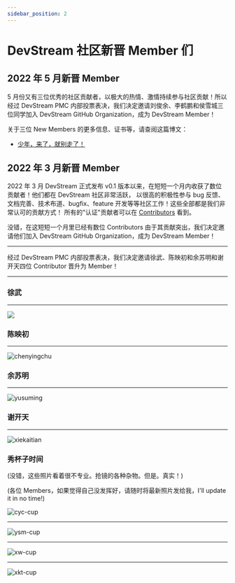 ```yaml
---
sidebar_position: 2
---
```


# DevStream 社区新晋 Member 们

## 2022 年 5 月新晋 Member

5 月份又有三位优秀的社区贡献者，以极大的热情、激情持续参与社区贡献！所以经过 DevStream PMC 内部投票表决，我们决定邀请刘俊余、李鹤鹏和侯雪城三位同学加入 DevStream GitHub Organization，成为 DevStream Member！

关于三位 New Members 的更多信息、证书等，请查阅这篇博文：

- [少年，来了，就别走了！](https://blog.devstream.io/posts/5月新晋member/)

## 2022 年 3 月新晋 Member

2022 年 3 月 DevStream 正式发布 v0.1 版本以来，在短短一个月内收获了数位贡献者！他们都在 DevStream 社区非常活跃，
以很高的积极性参与 bug 反馈、文档完善、技术布道、bugfix、feature 开发等等社区工作！这些全部都是我们非常认可的贡献方式！
所有的"认证"贡献者可以在 [Contributors](https://www.devstream.io/zh/blog/devstream-community-new-members/) 看到。

没错，在这短短一个月里已经有数位 Contributors 由于其贡献突出，我们决定邀请他们加入 DevStream GitHub Organization，成为 DevStream Member！

---

经过 DevStream PMC 内部投票表决，我们决定邀请徐武、陈映初和余苏明和谢开天四位 Contributor 晋升为 Member！

---

### 徐武

---

![](/img/community/contributor/members/xuwu.png)

### 陈映初

---

![chenyingchu](/img/community/contributor/members/chenyingchu.png)

### 余苏明

---

![yusuming](/img/community/contributor/members/yusuming.png)

### 谢开天

---

![xiekaitian](/img/community/contributor/members/xiekaitian.png)

### 秀杯子时间

(没错，这些照片看着很不专业。抢镜的各种杂物。但是。真实！)

(各位 Members，如果觉得自己没发挥好，请随时将最新照片发给我，I'll update it in no time!)

![cyc-cup](/img/community/contributor/members/cyc-cup.jpg)

---

![ysm-cup](/img/community/contributor/members/ysm-cup.jpg)

---

![xw-cup](/img/community/contributor/members/xw-cup.jpg)

---

![xkt-cup](/img/community/contributor/members/xkt-cup.jpeg)
